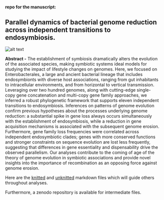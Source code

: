 #### repo for the manuscript:


## Parallel dynamics of bacterial genome reduction across independent transitions to endosymbiosis.



![alt text](https://www.researchgate.net/publication/340411951/figure/fig3/AS:960059660054533@1605907468823/Transmission-electron-microphotograph-of-the-Pantoea-ananatis-strain-NN08200.jpg)


__Abstract -__ The establishment of symbiosis dramatically alters the evolution of the associated species, making symbiotic systems ideal models for studying the impact of lifestyle changes on genomes. Here, we focused on Enterobacterales, a large and ancient bacterial lineage that includes endosymbionts with diverse host associations, ranging from gut inhabitants to intracellular environments, and from horizontal to vertical transmission. Leveraging over two hundred genomes, along with cutting-edge single-copy gene concatenation and multi-copy gene family approaches, we inferred a robust phylogenetic framework that supports eleven independent transitions to endosymbiosis. Inferences on patterns of genome evolution confirm previous hypotheses about the processes underlying genome reduction: a substantial spike in gene loss always occurs simultaneously with the establishment of endosymbiosis, while a reduction in gene acquisition mechanisms is associated with the subsequent genome erosion. Furthermore, gene family loss frequencies were correlated across independent endosymbiotic clades; genes with more conserved functions and stronger constraints on sequence evolution are lost less frequently, suggesting that differences in gene essentiality and dispensability drive the observed parallelism. Our analyses contribute to the coming of age of the theory of genome evolution in symbiotic associations and provide novel insights into the importance of recombination as an opposing force against genome erosion.


Here are the [knitted](https://htmlpreview.github.io/?https://raw.githubusercontent.com/for-giobbe/enterobacterales/main/markdown.html
) and [unknitted]() markdown files which will guide others throughout analyses.

Furthermore, a zenodo repository is available for intermediate files.
